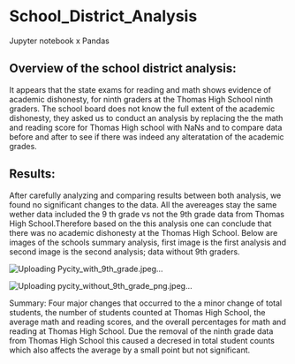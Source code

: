 # School_District_Analysis
Jupyter notebook x Pandas

## Overview of the school district analysis: 
It appears that the state exams for reading and math shows evidence of academic dishonesty, for ninth graders at the Thomas High School ninth graders. The school board does not know the full extent of the academic dishonesty, they asked us to conduct an analysis by replacing the the math and reading score for Thomas High school with NaNs and to compare data before and after to see if there was indeed any alteratation of the academic grades.

## Results:
After carefully analyzing and comparing results between both analysis, we found no significant changes to the data. All the avereages stay the same wether data included the 9 th grade vs not the 9th grade data from Thomas High School.Therefore based on the this analysis one can conclude that there was no academic dishonesty at the Thomas High School. Below are images of the schools summary analysis, first image is the first analysis and second image is the second analysis; data without 9th graders.

![Uploading Pycity_with_9th_grade.jpeg…]()


![Uploading pycity_without_9th_grade_png.jpeg…]()


Summary:
Four major changes that occurred to the a minor change of total students, the number of students counted at Thomas High School, the average math and reading scores, and the overall percentages for math and reading at Thomas High School. Due the removal of the ninth grade data from Thomas High School this caused a decresed in total student counts which also affects the average by a small point but not significant.
